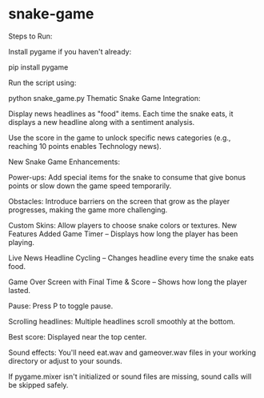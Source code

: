 # snake-game
Steps to Run:

Install pygame if you haven't already:

pip install pygame

Run the script using:

python snake_game.py
Thematic Snake Game Integration:

Display news headlines as "food" items. Each time the snake eats, it displays a new headline along with a sentiment analysis.

Use the score in the game to unlock specific news categories (e.g., reaching 10 points enables Technology news).

New Snake Game Enhancements:

Power-ups: Add special items for the snake to consume that give bonus points or slow down the game speed temporarily.

Obstacles: Introduce barriers on the screen that grow as the player progresses, making the game more challenging.

Custom Skins: Allow players to choose snake colors or textures.
New Features Added
Game Timer – Displays how long the player has been playing.

Live News Headline Cycling – Changes headline every time the snake eats food.

Game Over Screen with Final Time & Score – Shows how long the player lasted.

Pause: Press P to toggle pause.

Scrolling headlines: Multiple headlines scroll smoothly at the bottom.

Best score: Displayed near the top center.

Sound effects: You'll need eat.wav and gameover.wav files in your working directory or adjust to your sounds.

If pygame.mixer isn't initialized or sound files are missing, sound calls will be skipped safely.
